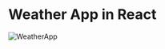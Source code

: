 # Weather App in React
![WeatherApp](https://github.com/Rohitpatil2801/webDev_Projects/assets/149256303/2c582c62-6389-437e-85a6-78c0b5506eee)
